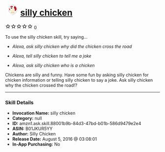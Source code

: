 # &nbsp;<img src="skill_icon" alt="silly chicken icon" width="36"> [silly chicken](http://alexa.amazon.com/#skills/amzn1.ask.skill.88001b9b-84d3-47bd-b01b-586d9479e2e4)
![0 stars](../../images/ic_star_border_black_18dp_1x.png)![0 stars](../../images/ic_star_border_black_18dp_1x.png)![0 stars](../../images/ic_star_border_black_18dp_1x.png)![0 stars](../../images/ic_star_border_black_18dp_1x.png)![0 stars](../../images/ic_star_border_black_18dp_1x.png) 0

To use the silly chicken skill, try saying...

* *Alexa, ask silly chicken why did the chicken cross the road*

* *Alexa, tell silly chicken to tell me a joke*

* *Alexa, ask silly chicken who is a chicken*

Chickens are silly and funny. Have some fun by asking silly chicken for chicken information or telling silly chicken to say a joke. Ask silly chicken why the chicken crossed the road!?

***

### Skill Details

* **Invocation Name:** silly chicken
* **Category:** null
* **ID:** amzn1.ask.skill.88001b9b-84d3-47bd-b01b-586d9479e2e4
* **ASIN:** B01JKUR5YY
* **Author:** Silly Chicken
* **Release Date:** August 5, 2016 @ 03:08:01
* **In-App Purchasing:** No
